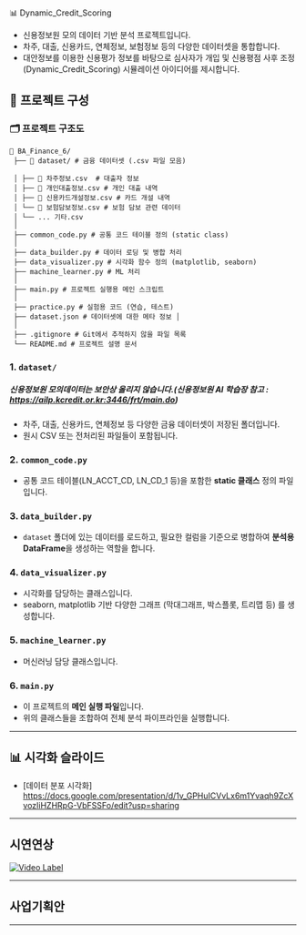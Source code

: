 📊 Dynamic_Credit_Scoring

 - 신용정보원 모의 데이터 기반 분석 프로젝트입니다.  
 - 차주, 대출, 신용카드, 연체정보, 보험정보 등의 다양한 데이터셋을 통합합니다.
 - 대안정보를 이용한 신용평가 정보를 바탕으로 심사자가 개입 및 신용평점 사후 조정(Dynamic_Credit_Scoring) 시뮬레이션 아이디어를 제시합니다.

## 📁 프로젝트 구성

### 🗂️ 프로젝트 구조도
<pre><code>📁 BA_Finance_6/ 
 ├── 📂 dataset/ # 금융 데이터셋 (.csv 파일 모음) 
 
 │ ├── 📄 차주정보.csv  # 대출자 정보 
 │ ├── 📄 개인대출정보.csv # 개인 대출 내역 
 │ ├── 📄 신용카드개설정보.csv # 카드 개설 내역 
 │ └── 📄 보험담보정보.csv # 보험 담보 관련 데이터 
 │ └── ... 기타.csv
 │
 ├── common_code.py # 공통 코드 테이블 정의 (static class) 
 │
 ├── data_builder.py # 데이터 로딩 및 병합 처리 
 ├── data_visualizer.py # 시각화 함수 정의 (matplotlib, seaborn) 
 ├── machine_learner.py # ML 처리
 │
 ├── main.py # 프로젝트 실행용 메인 스크립트 
 │
 ├── practice.py # 실험용 코드 (연습, 테스트) 
 ├── dataset.json # 데이터셋에 대한 메타 정보 │ 
 │
 ├── .gitignore # Git에서 추적하지 않을 파일 목록 
 └── README.md # 프로젝트 설명 문서 </code></pre>

### 1. `dataset/`   
##### 신용정보원 모의데이터는 보안상 올리지 않습니다.(신용정보원 AI 학습장 참고 : https://ailp.kcredit.or.kr:3446/frt/main.do)
- 차주, 대출, 신용카드, 연체정보 등 다양한 금융 데이터셋이 저장된 폴더입니다.
- 원시 CSV 또는 전처리된 파일들이 포함됩니다.

### 2. `common_code.py`
- 공통 코드 테이블(LN_ACCT_CD, LN_CD_1 등)을 포함한 **static 클래스** 정의 파일입니다.

### 3. `data_builder.py`
- `dataset` 폴더에 있는 데이터를 로드하고, 필요한 컬럼을 기준으로 병합하여 **분석용 DataFrame**을 생성하는 역할을 합니다.

### 4. `data_visualizer.py`
- 시각화를 담당하는 클래스입니다.
- seaborn, matplotlib 기반 다양한 그래프 (막대그래프, 박스플롯, 트리맵 등) 를 생성합니다.

### 5. `machine_learner.py`
- 머신러닝 담당 클래스입니다.

### 6. `main.py`
- 이 프로젝트의 **메인 실행 파일**입니다.
- 위의 클래스들을 조합하여 전체 분석 파이프라인을 실행합니다.

---

## 📊 시각화 슬라이드

- [데이터 분포 시각화]
https://docs.google.com/presentation/d/1v_GPHuICVvLx6m1Yvaqh9ZcXvozIiHZHRpG-VbFSSFo/edit?usp=sharing

---

## 시연연상
[![Video Label](http://img.youtube.com/vi/QAn6n9Ik5DE/0.jpg)](https://youtu.be/QAn6n9Ik5DE)

---

## 사업기획안


---
